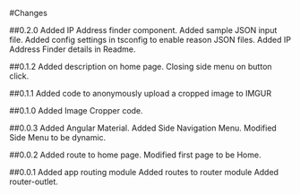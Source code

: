 #Changes

##0.2.0
Added IP Address finder component.
Added sample JSON input file.
Added config settings in tsconfig to enable reason JSON files.
Added IP Address Finder details in Readme.

##0.1.2
Added description on home page.
Closing side menu on button click.

##0.1.1
Added code to anonymously upload a cropped image to IMGUR

##0.1.0
Added Image Cropper code.

##0.0.3
Added Angular Material.
Added Side Navigation Menu.
Modified Side Menu to be dynamic.

##0.0.2
Added route to home page.
Modified first page to be Home.

##0.0.1
Added app routing module
Added routes to router module
Added router-outlet.